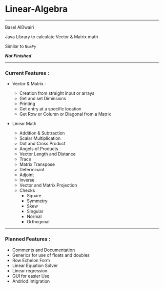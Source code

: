 # Linear-Algebra

____

Basel AlDwairi

Java Library to calculate Vector &amp; Matrix math

Similar to `NumPy`

***Not Finished***

___

### Current Features :

- Vector & Matrix :
  - Creation from straight input or arrays
  - Get and set Diminsions
  - Printing
  - Get entry at a specific location
  - Get Row or Column or Diagonal from a Matrix

- Linear Math
  - Addition & Subtraction
  - Scalar Multiplication
  - Dot and Cross Product
  - Angels of Products
  - Vector Length and Distance
  - Trace
  - Matrix Transpose
  - Determinant
  - Adjoint
  - Inverse
  - Vector and Matrix Projection
  - Checks
    - Square
    - Symmetry
    - Skew
    - Singular
    - Normal
    - Orthogonal

___

### Planned Features :

- Comments and Documentation
- Generics for use of floats and doubles
- Row Echelon Form
- Linear Equation Solver
- Linear regression
- GUI for easier Use
- Andriod Intigration
